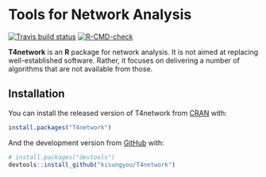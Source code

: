 
<!-- README.md is generated from README.Rmd. Please edit that file -->

# Tools for Network Analysis

<!-- badges: start -->

[![Travis build
status](https://travis-ci.com/kisungyou/T4network.svg?branch=master)](https://travis-ci.com/kisungyou/T4network)
[![R-CMD-check](https://github.com/kisungyou/T4network/workflows/R-CMD-check/badge.svg)](https://github.com/kisungyou/T4network/actions)
<!-- badges: end -->

**T4network** is an **R** package for network analysis. It is not aimed
at replacing well-established software. Rather, it focuses on delivering
a number of algorithms that are not available from those.

## Installation

You can install the released version of T4network from
[CRAN](https://CRAN.R-project.org) with:

``` r
install.packages("T4network")
```

And the development version from [GitHub](https://github.com/) with:

``` r
# install.packages("devtools")
devtools::install_github("kisungyou/T4network")
```
